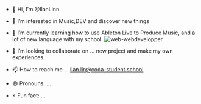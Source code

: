 - 👋 Hi, I’m @IlanLinn
- 👀 I’m interested in Music,DEV and discover new things
- 🌱 I’m currently learning how to use Ableton Live to Produce Music, and a lot of new language with my school.
![web-webdevelopper](https://github.com/user-attachments/assets/ab009d08-e70d-44e7-aaed-f340a2c2c28f)

- 💞️ I’m looking to collaborate on ... new project and make my own experiences.
- 📫 How to reach me ... ilan.lin@coda-student.school
- 😄 Pronouns: ...
- ⚡ Fun fact: ...

<!---
IlanLinn/IlanLinn is a ✨ special ✨ repository because its `README.md` (this file) appears on your GitHub profile.
You can click the Preview link to take a look at your changes.
--->
